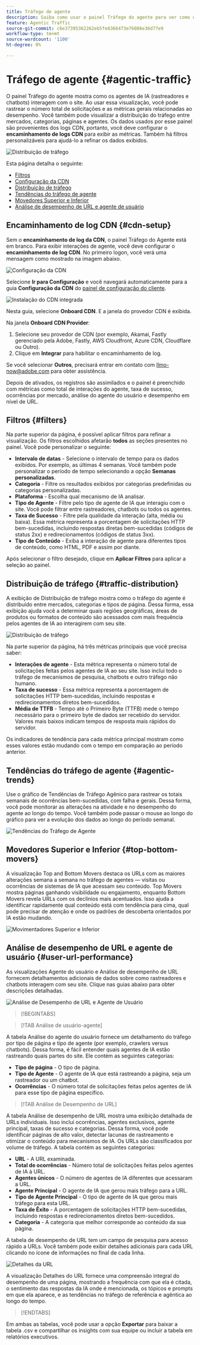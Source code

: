 ```yaml
---
title: Tráfego de agente
description: Saiba como usar o painel Tráfego do agente para ver como os agentes de IA interagem com seu site.
feature: Agentic Traffic
source-git-commit: c6e37395362262eb5fe8366473e76086e36d77e9
workflow-type: tm+mt
source-wordcount: '1100'
ht-degree: 0%

---
```



# Tráfego de agente {#agentic-traffic}

O painel Tráfego do agente mostra como os agentes de IA (rastreadores e chatbots) interagem com o site. Ao usar essa visualização, você pode rastrear o número total de solicitações e as métricas gerais relacionadas ao desempenho. Você também pode visualizar a distribuição do tráfego entre mercados, categorias, páginas e agentes. Os dados usados por esse painel são provenientes dos logs CDN, portanto, você deve configurar o **encaminhamento de logs CDN** para exibir as métricas. Também há filtros personalizáveis para ajudá-lo a refinar os dados exibidos.

![Distribuição de tráfego](/help/dashboards/assets/ag-main.png)

Esta página detalha o seguinte:

* [Filtros](#filters)
* [Configuração da CDN](#cdn-setup)
* [Distribuição de tráfego](#traffic-distribution)
* [Tendências do tráfego de agente](#agentic-trends)
* [Movedores Superior e Inferior](#top-bottom-movers)
* [Análise de desempenho de URL e agente de usuário](#user-url-performance)

## Encaminhamento de log CDN {#cdn-setup}

Sem o **encaminhamento de log da CDN**, o painel Tráfego do Agente está em branco. Para exibir interações de agente, você deve configurar o **encaminhamento de log CDN**.  No primeiro logon, você verá uma mensagem como mostrado na imagem abaixo.

![Configuração da CDN](/help/dashboards/assets/ag-log-forward1.png)

Selecione **Ir para Configuração** e você navegará automaticamente para a guia **Configuração da CDN** do [painel de configuração do cliente](/help/dashboards/customer-configuration.md).

![Instalação do CDN integrada](/help/dashboards/assets/ag-log-forward2.png)

Nesta guia, selecione **Onboard CDN**. E a janela do provedor CDN é exibida.

<!-- [CDN Provider](/help/dashboards/assets/ag-log-forward3.png)-->
Na janela **Onboard CDN Provider**:

1. Selecione seu provedor de CDN (por exemplo, Akamai, Fastly gerenciado pela Adobe, Fastly, AWS Cloudfront, Azure CDN, Cloudflare ou Outro).
2. Clique em **Integrar** para habilitar o encaminhamento de log.

Se você selecionar **Outros**, precisará entrar em contato com llmo-now@adobe.com para obter assistência.

Depois de ativados, os registros são assimilados e o painel é preenchido com métricas como total de interações do agente, taxa de sucesso, ocorrências por mercado, análise do agente do usuário e desempenho em nível de URL.

## Filtros {#filters}

Na parte superior da página, é possível aplicar filtros para refinar a visualização. Os filtros escolhidos afetarão **todos** as seções presentes no painel. Você pode personalizar o seguinte:

* **Intervalo de datas** - Selecione o intervalo de tempo para os dados exibidos. Por exemplo, as últimas 4 semanas. Você também pode personalizar o período de tempo selecionando a opção **Semanas personalizadas**.
* **Categoria** - Filtre os resultados exibidos por categorias predefinidas ou categorias personalizadas.
* **Plataforma** - Escolha qual mecanismo de IA analisar.
* **Tipo de Agente** - Filtre pelo tipo de agente de IA que interagiu com o site. Você pode filtrar entre rastreadores, chatbots ou todos os agentes.
* **Taxa de Sucesso** - Filtre pela qualidade da interação (alta, média ou baixa). Essa métrica representa a porcentagem de solicitações HTTP bem-sucedidas, incluindo respostas diretas bem-sucedidas (códigos de status 2xx) e redirecionamentos (códigos de status 3xx).
* **Tipo de Conteúdo** - Exiba a interação de agente para diferentes tipos de conteúdo, como HTML, PDF e assim por diante.

Após selecionar o filtro desejado, clique em **Aplicar Filtros** para aplicar a seleção ao painel.

## Distribuição de tráfego {#traffic-distribution}

A exibição de Distribuição de tráfego mostra como o tráfego do agente é distribuído entre mercados, categorias e tipos de página. Dessa forma, essa exibição ajuda você a determinar quais regiões geográficas, áreas de produtos ou formatos de conteúdo são acessados com mais frequência pelos agentes de IA ao interagirem com seu site.

![Distribuição de tráfego](/help/dashboards/assets/ag-main.png)

Na parte superior da página, há três métricas principais que você precisa saber:

* **Interações de agente** - Esta métrica representa o número total de solicitações feitas pelos agentes de IA ao seu site. Isso inclui todo o tráfego de mecanismos de pesquisa, chatbots e outro tráfego não humano.
* **Taxa de sucesso** - Essa métrica representa a porcentagem de solicitações HTTP bem-sucedidas, incluindo respostas e redirecionamentos diretos bem-sucedidos.
* **Média de TTFB** - Tempo até o Primeiro Byte (TTFB) mede o tempo necessário para o primeiro byte de dados ser recebido do servidor. Valores mais baixos indicam tempos de resposta mais rápidos do servidor.

Os indicadores de tendência para cada métrica principal mostram como esses valores estão mudando com o tempo em comparação ao período anterior.

## Tendências do tráfego de agente {#agentic-trends}

Use o gráfico de Tendências de Tráfego Agênico para rastrear os totais semanais de ocorrências bem-sucedidas, com falha e gerais. Dessa forma, você pode monitorar as alterações na atividade e no desempenho do agente ao longo do tempo. Você também pode passar o mouse ao longo do gráfico para ver a evolução dos dados ao longo do período semanal.

![Tendências do Tráfego de Agente](/help/dashboards/assets/ag-trends.png)

## Movedores Superior e Inferior {#top-bottom-movers}

A visualização Top and Bottom Movers destaca os URLs com as maiores alterações semana a semana no tráfego de agentes — visitas ou ocorrências de sistemas de IA que acessam seu conteúdo. Top Movers mostra páginas ganhando visibilidade ou engajamento, enquanto Bottom Movers revela URLs com os declínios mais acentuados. Isso ajuda a identificar rapidamente qual conteúdo está com tendência para cima, qual pode precisar de atenção e onde os padrões de descoberta orientados por IA estão mudando.

![Movimentadores Superior e Inferior](/help/dashboards/assets/movers.png)

## Análise de desempenho de URL e agente de usuário {#user-url-performance}

As visualizações Agente do usuário e Análise de desempenho de URL fornecem detalhamentos adicionais de dados sobre como rastreadores e chatbots interagem com seu site. Clique nas guias abaixo para obter descrições detalhadas.

![Análise de Desempenho de URL e Agente de Usuário](/help/dashboards/assets/user-agent.png)

>[!BEGINTABS]

>[!TAB Análise de usuário-agente]

A tabela Análise do agente do usuário fornece um detalhamento do tráfego por tipo de página e tipo de agente (por exemplo, crawlers versus chatbots). Dessa forma, é fácil entender quais agentes de IA estão rastreando quais partes do site. Ele contém as seguintes categorias:

* **Tipo de página** - O tipo de página.
* **Tipo de Agente** - O agente de IA que está rastreando a página, seja um rastreador ou um chatbot.
* **Ocorrências** - O número total de solicitações feitas pelos agentes de IA para esse tipo de página específico.

>[!TAB Análise de Desempenho de URL]

A tabela Análise de desempenho de URL mostra uma exibição detalhada de URLs individuais. Isso inclui ocorrências, agentes exclusivos, agente principal, taxas de sucesso e categorias. Dessa forma, você pode identificar páginas de alto valor, detectar lacunas de rastreamento e otimizar o conteúdo para mecanismos de IA. Os URLs são classificados por volume de tráfego. A tabela contém as seguintes categorias:

* **URL** - A URL examinada.
* **Total de ocorrências** - Número total de solicitações feitas pelos agentes de IA à URL.
* **Agentes únicos** - O número de agentes de IA diferentes que acessaram a URL.
* **Agente Principal** - O agente de IA que gerou mais tráfego para a URL.
* **Tipo de Agente Principal** - O tipo de agente de IA que gerou mais tráfego para esta URL.
* **Taxa de Êxito** - A porcentagem de solicitações HTTP bem-sucedidas, incluindo respostas e redirecionamentos diretos bem-sucedidos.
* **Categoria** - A categoria que melhor corresponde ao conteúdo da sua página.

A tabela de desempenho de URL tem um campo de pesquisa para acesso rápido a URLs. Você também pode exibir detalhes adicionais para cada URL clicando no ícone de informações no final de cada linha.

![Detalhes da URL](/help/dashboards/assets/details.png)

A visualização Detalhes do URL fornece uma compreensão integral do desempenho de uma página, mostrando a frequência com que ela é citada, o sentimento das respostas da IA onde é mencionada, os tópicos e prompts em que ela aparece, e as tendências no tráfego de referência e agêntica ao longo do tempo.

>[!ENDTABS]

Em ambas as tabelas, você pode usar a opção **Exportar** para baixar a tabela .csv e compartilhar os insights com sua equipe ou incluir a tabela em relatórios executivos.
